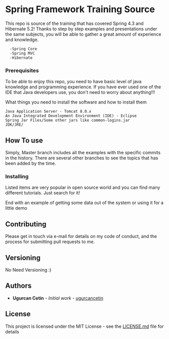 # Spring Framework Training Source

This repo is source of the training that has covered Spring 4.3 and Hibernate 5.2!
Thanks to step by step examples and presentations under the same subjects, you will be able to gather a great amount 
of experience and knowledge.

```
  -Spring Core
  -Spring MVC
  -Hibernate
```

### Prerequisites

To be able to enjoy this repo, you need to have basic level of java knowledge and programming experience. If you have ever 
used one of the IDE that Java developers use, you don't need to worry about anything!!!

What things you need to install the software and how to install them

```
Java Application Server - Tomcat 8.0.x
An Java Integrated Development Environment (IDE) - Eclipse
Spring Jar Files/Some other jars like common-logins.jar
JDK/JRE/
```

## How To use

Simply, Master branch includes all the examples with the specific commits in the history. There are several other branches to see the topics that has been added by the time.

### Installing

Listed items are very popular in open source world and you can find many different tutorials. Just search for it!

End with an example of getting some data out of the system or using it for a little demo


## Contributing

Please get in touch via e-mail for details on my code of conduct, and the process for submitting pull requests to me.

## Versioning

No Need Versioning :)

## Authors

* **Ugurcan Cetin** - *Initial work* - [ugurcancetin](https://github.com/ugurcancetin)

## License

This project is licensed under the MIT License - see the [LICENSE.md](LICENSE.md) file for details

